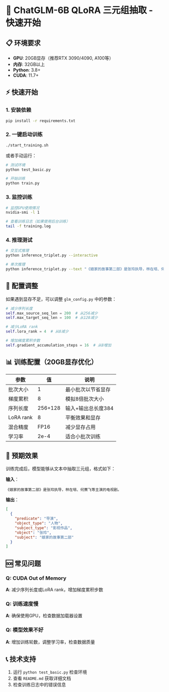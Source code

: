 # 🚀 ChatGLM-6B QLoRA 三元组抽取 - 快速开始

## 📋 环境要求

- **GPU**: 20GB显存（推荐RTX 3090/4090, A100等）
- **内存**: 32GB以上
- **Python**: 3.8+
- **CUDA**: 11.7+

## ⚡ 快速开始

### 1. 安装依赖

```bash
pip install -r requirements.txt
```

### 2. 一键启动训练

```bash
./start_training.sh
```

或者手动运行：

```bash
# 测试环境
python test_basic.py

# 开始训练
python train.py
```

### 3. 监控训练

```bash
# 监控GPU使用情况
nvidia-smi -l 1

# 查看训练日志（如果使用后台训练）
tail -f training.log
```

### 4. 推理测试

```bash
# 交互式推理
python inference_triplet.py --interactive

# 单次推理
python inference_triplet.py --text "《娘家的故事第二部》是张玲执导，林在培、何赛飞等主演的电视剧。"
```

## 🔧 配置调整

如果遇到显存不足，可以调整 `glm_config.py` 中的参数：

```python
# 减少序列长度
self.max_source_seq_len = 200  # 从256减少
self.max_target_seq_len = 100  # 从128减少

# 减少LoRA rank
self.lora_rank = 4  # 从8减少

# 增加梯度累积步数
self.gradient_accumulation_steps = 16  # 从8增加
```

## 📊 训练配置（20GB显存优化）

| 参数 | 值 | 说明 |
|------|----|----|
| 批次大小 | 1 | 最小批次以节省显存 |
| 梯度累积 | 8 | 模拟8倍批次大小 |
| 序列长度 | 256+128 | 输入+输出总长度384 |
| LoRA rank | 8 | 平衡效果和显存 |
| 混合精度 | FP16 | 减少显存占用 |
| 学习率 | 2e-4 | 适合小批次训练 |

## 🎯 预期效果

训练完成后，模型能够从文本中抽取三元组，格式如下：

**输入**：
```
《娘家的故事第二部》是张玲执导，林在培、何赛飞等主演的电视剧。
```

**输出**：
```json
[
  {
    "predicate": "导演",
    "object_type": "人物", 
    "subject_type": "影视作品",
    "object": "张玲",
    "subject": "娘家的故事第二部"
  }
]
```

## 🆘 常见问题

### Q: CUDA Out of Memory
**A**: 减少序列长度或LoRA rank，增加梯度累积步数

### Q: 训练速度慢
**A**: 确保使用GPU，检查数据加载器设置

### Q: 模型效果不好
**A**: 增加训练轮数，调整学习率，检查数据质量

## 📞 技术支持

1. 运行 `python test_basic.py` 检查环境
2. 查看 `README.md` 获取详细文档
3. 检查训练日志中的错误信息